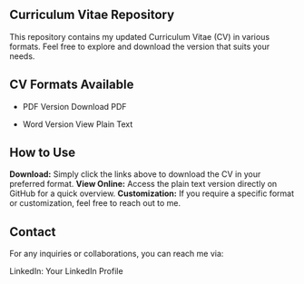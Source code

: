 ## Curriculum Vitae Repository
This repository contains my updated Curriculum Vitae (CV) in various formats. Feel free to explore and download the version that suits your needs.

## CV Formats Available
- PDF Version
Download PDF

- Word Version
View Plain Text

## How to Use
**Download:** Simply click the links above to download the CV in your preferred format.
**View Online:** Access the plain text version directly on GitHub for a quick overview.
**Customization:** If you require a specific format or customization, feel free to reach out to me.

## Contact
For any inquiries or collaborations, you can reach me via:

LinkedIn: Your LinkedIn Profile
